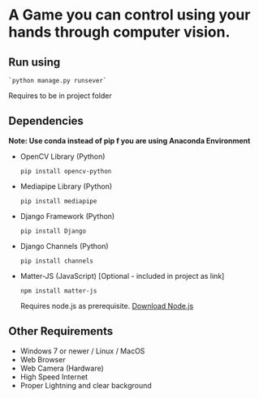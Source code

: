 # A Game you can control using your hands through computer vision.

## Run using
    `python manage.py runsever`

Requires to be in project folder

## Dependencies
**Note: Use conda instead of pip f you are using Anaconda Environment**
 - OpenCV Library (Python)
 
     `pip install opencv-python`
- Mediapipe Library (Python)

    `pip install mediapipe` 
- Django Framework (Python)


    `pip install Django`
- Django Channels (Python)

    `pip install channels`
- Matter-JS (JavaScript) [Optional - included in project as link]

    `npm install matter-js`

    Requires node.js as prerequisite. [Download Node.js](https://nodejs.org/en/)

## Other Requirements

- Windows 7 or newer / Linux / MacOS
- Web Browser
- Web Camera (Hardware)
- High Speed Internet
- Proper Lightning and clear background



